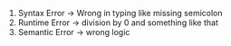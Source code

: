 1. Syntax Error -> Wrong in typing like missing semicolon
2. Runtime Error -> division by 0 and something like that
3. Semantic Error -> wrong logic